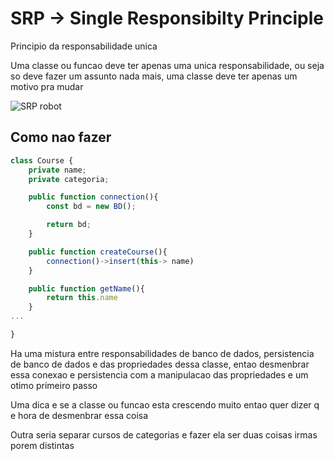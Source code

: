 # SRP -> Single Responsibilty Principle

Principio da responsabilidade unica

Uma classe ou funcao deve ter apenas uma unica responsabilidade, ou seja so deve fazer um assunto nada mais, uma classe deve ter apenas um motivo pra mudar

![SRP robot](https://miro.medium.com/max/1400/1*P3oONz9Da3Tc1w97fMV73Q.png)

## Como nao fazer

```js
class Course {
    private name;
    private categoria;

    public function connection(){
        const bd = new BD();

        return bd;
    }

    public function createCourse(){
        connection()->insert(this-> name)
    }

    public function getName(){
        return this.name
    }
...

}

```

Ha uma mistura entre responsabilidades de banco de dados, persistencia de banco de dados e das propriedades dessa classe, entao desmenbrar essa conexao e persistencia com a manipulacao das propriedades e um otimo primeiro passo

Uma dica e se a classe ou funcao esta crescendo muito entao quer dizer q e hora de desmenbrar essa coisa

Outra seria separar cursos de categorias e fazer ela ser duas coisas irmas porem distintas
